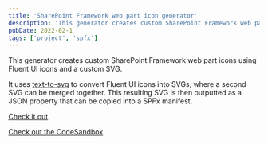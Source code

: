 ```yaml
---
title: 'SharePoint Framework web part icon generator'
description: 'This generator creates custom SharePoint Framework web part icons using Fluent UI icons and a custom SVG'
pubDate: 2022-02-1
tags: ['project', 'spfx']
---
```


This generator creates custom SharePoint Framework web part icons using Fluent UI icons and a custom SVG.

It uses [text-to-svg](https://github.com/shrhdk/text-to-svg) to convert Fluent UI icons into SVGs, where a second SVG can be merged together. This resulting SVG is then outputted as a JSON property that can be copied into a SPFx manifest.

[Check it out](https://3gt3l.csb.app).

[Check out the CodeSandbox](https://codesandbox.io/p/sandbox/web-part-icon-generator-3gt3l).
